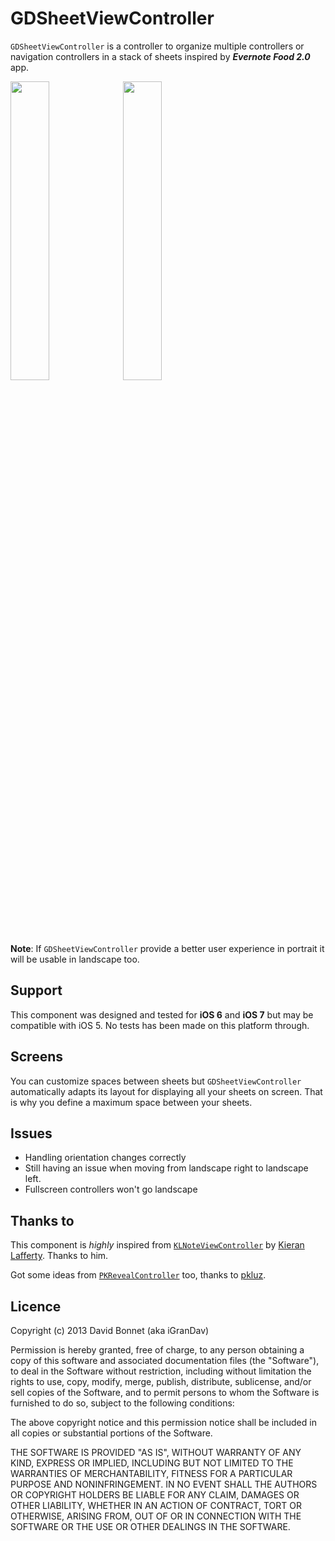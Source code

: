 GDSheetViewController
=====================

``GDSheetViewController`` is a controller to organize multiple controllers or navigation controllers in a  stack of sheets inspired by __*Evernote Food 2.0*__ app.

<img src="https://raw.github.com/iGranDav/GDSheetViewController/master/GDSheetControllerDemo/GDSheetControllerDemo/Images/ios6_screen.png" width="35%"/>
<img src="https://raw.github.com/iGranDav/GDSheetViewController/master/GDSheetControllerDemo/GDSheetControllerDemo/Images/ios7_screen.png" width="35%"/>

**Note**: If ``GDSheetViewController`` provide a better user experience in portrait it will be usable in landscape too.

Support
-------
This component was designed and tested for **iOS 6** and **iOS 7** but may be compatible with iOS 5. No tests has been made on this platform through.

Screens
-------
You can customize spaces between sheets but ``GDSheetViewController`` automatically adapts its layout for displaying all your sheets on screen. That is why you define a maximum space between your sheets.

Issues
------
- Handling orientation changes correctly
 - Still having an issue when moving from landscape right to landscape left.
 - Fullscreen controllers won't go landscape

Thanks to
---------
This component is *highly* inspired from [``KLNoteViewController``](https://github.com/KieranLafferty/KLNoteViewController) by [Kieran Lafferty](https://github.com/kieranlafferty). Thanks to him.

Got some ideas from [``PKRevealController``](https://github.com/pkluz/PKRevealController) too, thanks to [pkluz](https://github.com/pkluz).

Licence
-------

Copyright (c) 2013 David Bonnet (aka iGranDav)

Permission is hereby granted, free of charge, to any person obtaining a copy
of this software and associated documentation files (the "Software"), to deal
in the Software without restriction, including without limitation the rights
to use, copy, modify, merge, publish, distribute, sublicense, and/or sell
copies of the Software, and to permit persons to whom the Software is
furnished to do so, subject to the following conditions:

The above copyright notice and this permission notice shall be included in
all copies or substantial portions of the Software.

THE SOFTWARE IS PROVIDED "AS IS", WITHOUT WARRANTY OF ANY KIND, EXPRESS OR
IMPLIED, INCLUDING BUT NOT LIMITED TO THE WARRANTIES OF MERCHANTABILITY,
FITNESS FOR A PARTICULAR PURPOSE AND NONINFRINGEMENT. IN NO EVENT SHALL THE
AUTHORS OR COPYRIGHT HOLDERS BE LIABLE FOR ANY CLAIM, DAMAGES OR OTHER
LIABILITY, WHETHER IN AN ACTION OF CONTRACT, TORT OR OTHERWISE, ARISING FROM,
OUT OF OR IN CONNECTION WITH THE SOFTWARE OR THE USE OR OTHER DEALINGS IN
THE SOFTWARE.

